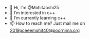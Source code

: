 - 👋 Hi, I’m @MohitJoshi25
- 👀 I’m interested in c++
- 🌱 I’m currently learning c++ 
- 📫 How to reach me? Just mail me on 2019pceeemohit40@poornima.org

<!---
MohitJoshi25/MohitJoshi25 is a ✨ special ✨ repository because its `README.md` (this file) appears on your GitHub profile.
You can click the Preview link to take a look at your changes.
--->
